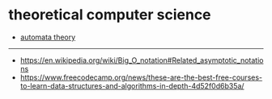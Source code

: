 # theoretical computer science

-   [automata theory](automata-theory)

---

-   https://en.wikipedia.org/wiki/Big_O_notation#Related_asymptotic_notations
-   https://www.freecodecamp.org/news/these-are-the-best-free-courses-to-learn-data-structures-and-algorithms-in-depth-4d52f0d6b35a/
